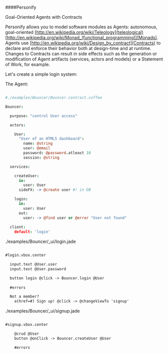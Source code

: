 ####Personify

Goal-Oriented Agents with Contracts

Personify allows you to model software modules as Agents: autonomous, goal-oriented [http://en.wikipedia.org/wiki/Teleology](teleological) [http://en.wikipedia.org/wiki/Monad_(functional_programming)](Monads).
Agents use [http://en.wikipedia.org/wiki/Design_by_contract](Contracts) to declare and enforce their behavior both at design-time and at runtime.
Changes to Contracts can result in side effects such as the generation or modification of Agent artifacts (services, actors and models) or a Statement of Work, for example.

Let's create a simple login system:

The Agent:

```coffeescript

#./examples/Bouncer/Bouncer.contract.coffee

Bouncer:

  purpose: "control User access"

  actors:  

    User:
      "User of an HTML5 dashboard":
        name: @string
        user: @email 
        password: @password.atleast 10
        session: @string

  services:    

    createUser:      
      in: 
        user: User
      sideFX: -> @create user #! in DB

    login:
      in: 
        user: User
      out:
        user: -> @find user or @error "User not found"
        
  client:    
    default: 'login'

```

./examples/Bouncer/_ui/login.jade

```HTML

#login.vbox.center

  input.text @User.user
  input.text @User.password 

  button login @click -> Bouncer.login @User
   
  #errors

  Not a member?  
    a(href=#) Sign up! @click -> @changeViewTo 'signup'

```

./examples/Bouncer/_ui/signup.jade

```HTML

#signup.vbox.center

    @crud @User
    button @onClick -> Bouncer.createUser @User

    #errors          

```


